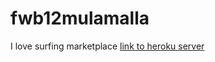 # fwb12mulamalla
I love surfing marketplace
[link to heroku server](https://db12mulamalla.herokuapp.com/)
